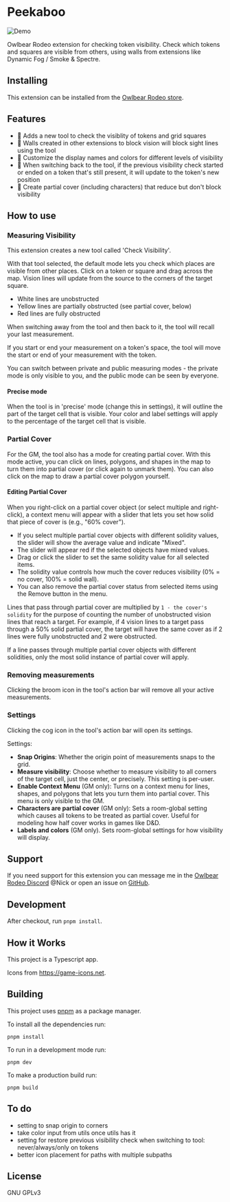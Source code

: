 # Peekaboo

![Demo](https://github.com/user-attachments/assets/e3f520fd-e1aa-4904-90a3-e97f8f6d3c45)

Owlbear Rodeo extension for checking token visibility. Check which tokens and squares are visible from others, using walls from extensions like Dynamic Fog / Smoke & Spectre.

## Installing

This extension can be installed from the [Owlbear Rodeo store](https://extensions.owlbear.rodeo/peekaboo).

## Features

-   👀 Adds a new tool to check the visiblity of tokens and grid squares
-   🧱 Walls created in other extensions to block vision will block sight lines using the tool
-   🎨 Customize the display names and colors for different levels of visibility
-   🔄 When switching back to the tool, if the previous visibility check started or ended on a token that's still present, it will update to the token's new position
-   🧙 Create partial cover (including characters) that reduce but don't block visibility

## How to use

### Measuring Visibility

This extension creates a new tool called 'Check Visibility'.

With that tool selected, the default mode lets you check which places are visible from other places. Click on a token or square and drag across the map. Vision lines will update from the source to the corners of the target square.

-   White lines are unobstructed
-   Yellow lines are partially obstructed (see partial cover, below)
-   Red lines are fully obstructed

When switching away from the tool and then back to it, the tool will recall your last measurement.

If you start or end your measurement on a token's space, the tool will move the start or end of your measurement with the token.

You can switch between private and public measuring modes - the private mode is only visible to you, and the public mode can be seen by everyone.

#### Precise mode

When the tool is in 'precise' mode (change this in settings), it will outline the part of the target cell that is visible. Your color and label settings will apply to the percentage of the target cell that is visible.

### Partial Cover

For the GM, the tool also has a mode for creating partial cover. With this mode active, you can click on lines, polygons, and shapes in the map to turn them into partial cover (or click again to unmark them). You can also click on the map to draw a partial cover polygon yourself.

#### Editing Partial Cover

When you right-click on a partial cover object (or select multiple and right-click), a context menu will appear with a slider that lets you set how solid that piece of cover is (e.g., "60% cover").

-   If you select multiple partial cover objects with different solidity values, the slider will show the average value and indicate "Mixed".
-   The slider will appear red if the selected objects have mixed values.
-   Drag or click the slider to set the same solidity value for all selected items.
-   The solidity value controls how much the cover reduces visibility (0% = no cover, 100% = solid wall).
-   You can also remove the partial cover status from selected items using the Remove button in the menu.

Lines that pass through partial cover are multiplied by `1 - the cover's solidity` for the purpose of counting the number of unobstructed vision lines that reach a target. For example, if 4 vision lines to a target pass through a 50% solid partial cover, the target will have the same cover as if 2 lines were fully unobstructed and 2 were obstructed.

If a line passes through multiple partial cover objects with different solidities, only the most solid instance of partial cover will apply.

### Removing measurements

Clicking the broom icon in the tool's action bar will remove all your active measurements.

### Settings

Clicking the cog icon in the tool's action bar will open its settings.

Settings:

-   **Snap Origins**: Whether the origin point of measurements snaps to the grid.
-   **Measure visibility**: Choose whether to measure visibility to all corners of the target cell, just the center, or precisely. This setting is per-user.
-   **Enable Context Menu** (GM only): Turns on a context menu for lines, shapes, and polygons that lets you turn them into partial cover. This menu is only visible to the GM.
-   **Characters are partial cover** (GM only): Sets a room-global setting which causes all tokens to be treated as partial cover. Useful for modeling how half cover works in games like D&D.
-   **Labels and colors** (GM only). Sets room-global settings for how visibility will display.

## Support

If you need support for this extension you can message me in the [Owlbear Rodeo Discord](https://discord.com/invite/u5RYMkV98s) @Nick or open an issue on [GitHub](https://github.com/desain/owlbear-peekaboo/issues).

## Development

After checkout, run `pnpm install`.

## How it Works

This project is a Typescript app.

Icons from https://game-icons.net.

## Building

This project uses [pnpm](https://pnpm.io/) as a package manager.

To install all the dependencies run:

`pnpm install`

To run in a development mode run:

`pnpm dev`

To make a production build run:

`pnpm build`

## To do

-   setting to snap origin to corners
-   take color input from utils once utils has it
-   setting for restore previous visibility check when switching to tool: never/always/only on tokens
-   better icon placement for paths with multiple subpaths

## License

GNU GPLv3
